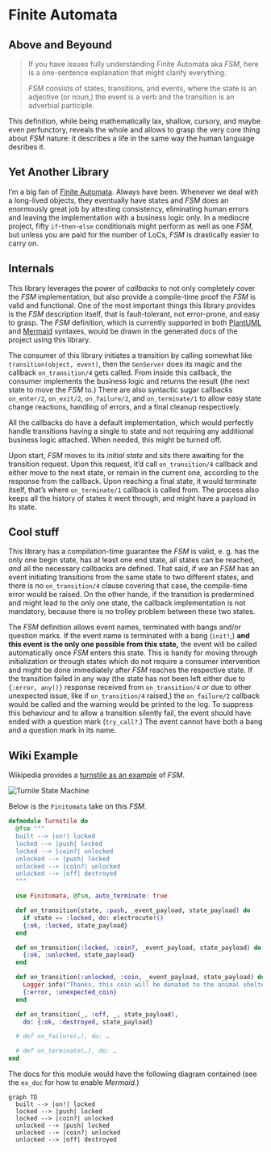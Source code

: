 # Finite Automata

## Above and Beyound

> If you have issues fully understanding Finite Automata aka _FSM_, here is a one-sentence explanation that might clarify everything.
>
> _FSM_ consists of states, transitions, and events, where the state is an adjective (or noun,) the event is a verb and the transition is an adverbial participle.

This definition, while being mathematically lax, shallow, cursory, and maybe even perfunctory, reveals the whole and allows to grasp the very core thing about _FSM_ nature: it describes a life in the same way the human language desribes it.

## Yet Another Library

I’m a big fan of [Finite Automata](https://en.wikipedia.org/wiki/Finite-state_machine). Always have been. Whenever we deal with a long-lived objects, they eventually have states and _FSM_ does an enormously great job by attesting consistency, eliminating human errors and leaving the implementation with a business logic only. In a mediocre project, fifty `if`-`then`-`else` conditionals might perform as well as one _FSM_, but unless you are paid for the number of LoCs, _FSM_ is drastically easier to carry on.

## Internals

This library leverages the power of _callbacks_ to not only completely cover the _FSM_ implementation, but also provide a compile-time proof the _FSM_ is valid and functional. One of the most important things this library provides is the _FSM_ description itself, that is fault-tolerant, not error-prone, and easy to grasp. The _FSM_ definition, which is currently supported in both [PlantUML](https://plantuml.com/en/state-diagram) and [Mermaid](https://mermaid.live) syntaxes, would be drawn in the generated docs of the project using this library.

The consumer of this library initiates a transition by calling somewhat like `transition(object, event)`, then the `GenServer` does its magic and the callback `on_transition/4` gets called. From inside this callback, the consumer implements the business logic and returns the result (the next state to move the _FSM_ to.) There are also syntactic sugar callbacks `on_enter/2`, `on_exit/2`, `on_failure/2`, and `on_terminate/1` to allow easy state change reactions, handling of errors, and a final cleanup respectively.

All the callbacks do have a default implementation, which would perfectly handle transitions having a single to state and not requiring any additional business logic attached. When needed, this might be turned off.

Upon start, _FSM_ moves to its _initial state_ and sits there awaiting for the transition request. Upon this request, it’d call `on_transition/4` callback and either move to the next state, or remain in the current one, according to the response from the callback. Upon reaching a final state, it would terminate itself, that’s where `on_terminate/1` callback is called from. The process also keeps all the history of states it went through, and might have a payload in its state.

## Cool stuff

This library has a compilation-time guarantee the _FSM_ is valid, e. g. has the only one begin state, has at least one end state, all states can be reached, _and_ all the necessary callbacks are defined. That said, if we an _FSM_ has an event initiating transitions from the same state to two different states, and there is no `on_transition/4` clause covering that case, the compile-time error would be raised. On the other hande, if the transition is predermined and might lead to the only one state, the callback implementation is not mandatory, because there is no trolley problem between these two states.

The _FSM_ definition allows event names, terminated with bangs and/or question marks. If the event name is terminated with a bang (`init!`,) **and this event is the only one possible from this state,** the event will be called automatically once _FSM_ enters this state. This is handy for moving through initialization or through states which do not require a consumer intervention and might be done immediately after _FSM_ reaches the respective state. If the transition failed in any way (the state has not been left either due to `{:error, any()}` response received from `on_transition/4` _or_ due to other unexpected issue, like if `on_transition/4` raised,) the `on_failure/2` callback would be called and the warning would be printed to the log. To suppress this behaviour and to allow a transition silently fail, the event should have ended with a question mark  (`try_call?`.) The event cannot have both a bang and a question mark in its name.

## Wiki Example

Wikipedia provides a [turnstile as an example](https://commons.wikimedia.org/wiki/File:Turnstile_state_machine_colored.svg#/media/File:Turnstile_state_machine_colored.svg) of _FSM_.

![Turnile State Machine](https://upload.wikimedia.org/wikipedia/commons/9/9e/Turnstile_state_machine_colored.svg)

Below is the `Finitomata` take on this _FSM_.

```elixir
defmodule Turnstile do
  @fsm """
  built --> |on!| locked
  locked --> |push| locked
  locked --> |coin?| unlocked
  unlocked --> |push| locked
  unlocked --> |coin?| unlocked
  unlocked --> |off| destroyed
  """

  use Finitomata, @fsm, auto_terminate: true

  def on_transition(state, :push, _event_payload, state_payload) do
    if state == :locked, do: electrocute!()
    {:ok, :locked, state_payload}
  end

  def on_transition(:locked, :coin?, _event_payload, state_payload) do
    {:ok, :unlocked, state_payload}
  end

  def on_transition(:unlocked, :coin, _event_payload, state_payload) do
    Logger.info("Thanks, this coin will be donated to the animal shelter!")
    {:error, :unexpected_coin}
  end

  def on_transition(_, :off, _, state_payload),
    do: {:ok, :destroyed, state_payload}

  # def on_failure(…), do: …

  # def on_terminate(…), do: …
end
```

The docs for this module would have the following diagram contained (see the `ex_doc` for how to enable _Mermaid_.)

```mermaid
graph TD 
  built --> |on!| locked
  locked --> |push| locked
  locked --> |coin?| unlocked
  unlocked --> |push| locked
  unlocked --> |coin?| unlocked
  unlocked --> |off| destroyed
```
